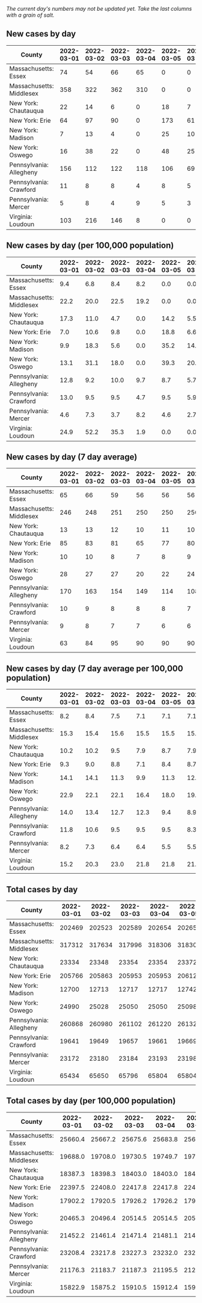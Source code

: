 _The current day's numbers may not be updated yet. Take the last columns with a grain of salt._
## New cases by day

| County | 2022-03-01 | 2022-03-02 | 2022-03-03 | 2022-03-04 | 2022-03-05 | 2022-03-06 | 2022-03-07 |
| --- | --- | --- | --- | --- | --- | --- | --- |
| Massachusetts: Essex | 74 | 54 | 66 | 65 | 0 | 0 |  |
| Massachusetts: Middlesex | 358 | 322 | 362 | 310 | 0 | 0 |  |
| New York: Chautauqua | 22 | 14 | 6 | 0 | 18 | 7 |  |
| New York: Erie | 64 | 97 | 90 | 0 | 173 | 61 |  |
| New York: Madison | 7 | 13 | 4 | 0 | 25 | 10 |  |
| New York: Oswego | 16 | 38 | 22 | 0 | 48 | 25 |  |
| Pennsylvania: Allegheny | 156 | 112 | 122 | 118 | 106 | 69 |  |
| Pennsylvania: Crawford | 11 | 8 | 8 | 4 | 8 | 5 |  |
| Pennsylvania: Mercer | 5 | 8 | 4 | 9 | 5 | 3 |  |
| Virginia: Loudoun | 103 | 216 | 146 | 8 | 0 | 0 |  |

## New cases by day (per 100,000 population)

| County | 2022-03-01 | 2022-03-02 | 2022-03-03 | 2022-03-04 | 2022-03-05 | 2022-03-06 | 2022-03-07 |
| --- | --- | --- | --- | --- | --- | --- | --- |
| Massachusetts: Essex | 9.4 | 6.8 | 8.4 | 8.2 | 0.0 | 0.0 |  |
| Massachusetts: Middlesex | 22.2 | 20.0 | 22.5 | 19.2 | 0.0 | 0.0 |  |
| New York: Chautauqua | 17.3 | 11.0 | 4.7 | 0.0 | 14.2 | 5.5 |  |
| New York: Erie | 7.0 | 10.6 | 9.8 | 0.0 | 18.8 | 6.6 |  |
| New York: Madison | 9.9 | 18.3 | 5.6 | 0.0 | 35.2 | 14.1 |  |
| New York: Oswego | 13.1 | 31.1 | 18.0 | 0.0 | 39.3 | 20.5 |  |
| Pennsylvania: Allegheny | 12.8 | 9.2 | 10.0 | 9.7 | 8.7 | 5.7 |  |
| Pennsylvania: Crawford | 13.0 | 9.5 | 9.5 | 4.7 | 9.5 | 5.9 |  |
| Pennsylvania: Mercer | 4.6 | 7.3 | 3.7 | 8.2 | 4.6 | 2.7 |  |
| Virginia: Loudoun | 24.9 | 52.2 | 35.3 | 1.9 | 0.0 | 0.0 |  |

## New cases by day (7 day average)

| County | 2022-03-01 | 2022-03-02 | 2022-03-03 | 2022-03-04 | 2022-03-05 | 2022-03-06 | 2022-03-07 |
| --- | --- | --- | --- | --- | --- | --- | --- |
| Massachusetts: Essex | 65 | 66 | 59 | 56 | 56 | 56 |  |
| Massachusetts: Middlesex | 246 | 248 | 251 | 250 | 250 | 250 |  |
| New York: Chautauqua | 13 | 13 | 12 | 10 | 11 | 10 |  |
| New York: Erie | 85 | 83 | 81 | 65 | 77 | 80 |  |
| New York: Madison | 10 | 10 | 8 | 7 | 8 | 9 |  |
| New York: Oswego | 28 | 27 | 27 | 20 | 22 | 24 |  |
| Pennsylvania: Allegheny | 170 | 163 | 154 | 149 | 114 | 108 |  |
| Pennsylvania: Crawford | 10 | 9 | 8 | 8 | 8 | 7 |  |
| Pennsylvania: Mercer | 9 | 8 | 7 | 7 | 6 | 6 |  |
| Virginia: Loudoun | 63 | 84 | 95 | 90 | 90 | 90 |  |

## New cases by day (7 day average per 100,000 population)

| County | 2022-03-01 | 2022-03-02 | 2022-03-03 | 2022-03-04 | 2022-03-05 | 2022-03-06 | 2022-03-07 |
| --- | --- | --- | --- | --- | --- | --- | --- |
| Massachusetts: Essex | 8.2 | 8.4 | 7.5 | 7.1 | 7.1 | 7.1 |  |
| Massachusetts: Middlesex | 15.3 | 15.4 | 15.6 | 15.5 | 15.5 | 15.5 |  |
| New York: Chautauqua | 10.2 | 10.2 | 9.5 | 7.9 | 8.7 | 7.9 |  |
| New York: Erie | 9.3 | 9.0 | 8.8 | 7.1 | 8.4 | 8.7 |  |
| New York: Madison | 14.1 | 14.1 | 11.3 | 9.9 | 11.3 | 12.7 |  |
| New York: Oswego | 22.9 | 22.1 | 22.1 | 16.4 | 18.0 | 19.7 |  |
| Pennsylvania: Allegheny | 14.0 | 13.4 | 12.7 | 12.3 | 9.4 | 8.9 |  |
| Pennsylvania: Crawford | 11.8 | 10.6 | 9.5 | 9.5 | 9.5 | 8.3 |  |
| Pennsylvania: Mercer | 8.2 | 7.3 | 6.4 | 6.4 | 5.5 | 5.5 |  |
| Virginia: Loudoun | 15.2 | 20.3 | 23.0 | 21.8 | 21.8 | 21.8 |  |

## Total cases by day

| County | 2022-03-01 | 2022-03-02 | 2022-03-03 | 2022-03-04 | 2022-03-05 | 2022-03-06 | 2022-03-07 |
| --- | --- | --- | --- | --- | --- | --- | --- |
| Massachusetts: Essex | 202469 | 202523 | 202589 | 202654 | 202654 | 202654 |  |
| Massachusetts: Middlesex | 317312 | 317634 | 317996 | 318306 | 318306 | 318306 |  |
| New York: Chautauqua | 23334 | 23348 | 23354 | 23354 | 23372 | 23379 |  |
| New York: Erie | 205766 | 205863 | 205953 | 205953 | 206126 | 206187 |  |
| New York: Madison | 12700 | 12713 | 12717 | 12717 | 12742 | 12752 |  |
| New York: Oswego | 24990 | 25028 | 25050 | 25050 | 25098 | 25123 |  |
| Pennsylvania: Allegheny | 260868 | 260980 | 261102 | 261220 | 261326 | 261395 |  |
| Pennsylvania: Crawford | 19641 | 19649 | 19657 | 19661 | 19669 | 19674 |  |
| Pennsylvania: Mercer | 23172 | 23180 | 23184 | 23193 | 23198 | 23201 |  |
| Virginia: Loudoun | 65434 | 65650 | 65796 | 65804 | 65804 | 65804 |  |

## Total cases by day (per 100,000 population)

| County | 2022-03-01 | 2022-03-02 | 2022-03-03 | 2022-03-04 | 2022-03-05 | 2022-03-06 | 2022-03-07 |
| --- | --- | --- | --- | --- | --- | --- | --- |
| Massachusetts: Essex | 25660.4 | 25667.2 | 25675.6 | 25683.8 | 25683.8 | 25683.8 |  |
| Massachusetts: Middlesex | 19688.0 | 19708.0 | 19730.5 | 19749.7 | 19749.7 | 19749.7 |  |
| New York: Chautauqua | 18387.3 | 18398.3 | 18403.0 | 18403.0 | 18417.2 | 18422.7 |  |
| New York: Erie | 22397.5 | 22408.0 | 22417.8 | 22417.8 | 22436.7 | 22443.3 |  |
| New York: Madison | 17902.2 | 17920.5 | 17926.2 | 17926.2 | 17961.4 | 17975.5 |  |
| New York: Oswego | 20465.3 | 20496.4 | 20514.5 | 20514.5 | 20553.8 | 20574.2 |  |
| Pennsylvania: Allegheny | 21452.2 | 21461.4 | 21471.4 | 21481.1 | 21489.8 | 21495.5 |  |
| Pennsylvania: Crawford | 23208.4 | 23217.8 | 23227.3 | 23232.0 | 23241.4 | 23247.4 |  |
| Pennsylvania: Mercer | 21176.3 | 21183.7 | 21187.3 | 21195.5 | 21200.1 | 21202.8 |  |
| Virginia: Loudoun | 15822.9 | 15875.2 | 15910.5 | 15912.4 | 15912.4 | 15912.4 |  |
